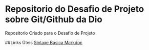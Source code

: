 # Repositorio do Desafio de Projeto sobre Git/Github da Dio
Repositorio Criado para o Desafio de Projeto

##Links Úteis
[Sintaxe Basica Markdon](https://www.markdownguide.org/basic-syntax/)
